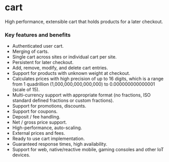 # cart

High performance, extensible cart that holds products for a later checkout. 

### Key features and benefits
* Authenticated user cart.
* Merging of carts.
* Single cart across sites or individual cart per site.
* Persistent for later checkout.
* Add, remove, modify, and delete cart entries.
* Support for products with unknown weight at checkout.
* Calculates prices with high precision of up to 16 digits, which is a range from 1 quadrillion (1,000,000,000,000,000) to 0.000000000000001 (scale of 15).
* Multi-currency support with appropriate format (no fractions, ISO standard defined fractions or custom fractions).
* Support for promotions, discounts.
* Support for coupons.
* Deposit / fee handling.
* Net / gross price support.
* High-performance, auto-scaling.
* External prices and fees.
* Ready to use cart implementation.
* Guaranteed response times, high availability.
* Support for web, native/reactive mobile, gaming consoles and other IoT devices.